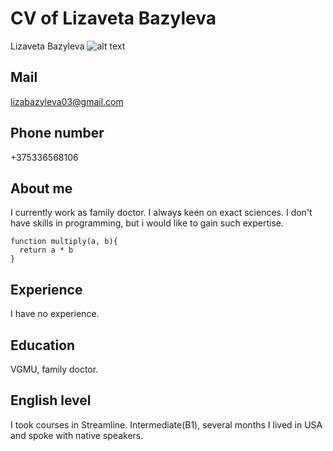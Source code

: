 # CV of Lizaveta Bazyleva
Lizaveta Bazyleva
![alt text](https://github.com/Lizaveta03/rsschool-cv]/blob/gh-pages/avatar.jpeg?raw=true)
## Mail
lizabazyleva03@gmail.com
## Phone number 
+375336568106
## About me
I currently work as family doctor. I always keen on exact sciences. 
I don't have skills in programming, but i would like to gain such expertise.
```
function multiply(a, b){
  return a * b
}
```
## Experience
I have no experience.
## Education
VGMU, family doctor.
## English level
I took courses in Streamline. Intermediate(B1), several months I lived in USA and spoke with native speakers.